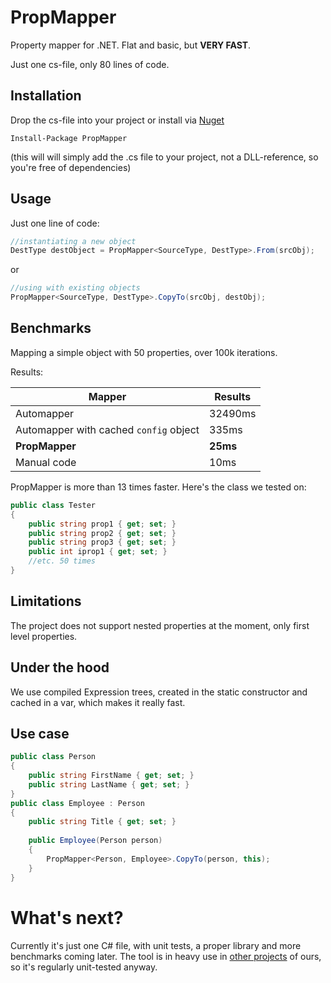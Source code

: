 # PropMapper

Property mapper for .NET. Flat and basic, but **VERY FAST**.

Just one cs-file, only 80 lines of code.

## Installation

Drop the cs-file into your project or install via [Nuget](https://www.nuget.org/packages/PropMapper/)

`Install-Package PropMapper`

(this will will simply add the .cs file to your project, not a DLL-reference, so you're free of dependencies)

## Usage

Just one line of code:

```cs
//instantiating a new object
DestType destObject = PropMapper<SourceType, DestType>.From(srcObj);
```

or

```cs
//using with existing objects
PropMapper<SourceType, DestType>.CopyTo(srcObj, destObj);
```

## Benchmarks

Mapping a simple object with 50 properties, over 100k iterations.

Results:

| Mapper  | Results |
| ------------- | ------------- |
| Automapper   | 32490ms  |
| Automapper with cached `config` object | 335ms  |
| **PropMapper**   | **25ms**  |
| Manual code  | 10ms  |

PropMapper is more than 13 times faster. Here's the class we tested on:

```cs
public class Tester
{
	public string prop1 { get; set; }
	public string prop2 { get; set; }
	public string prop3 { get; set; }
	public int iprop1 { get; set; }
	//etc. 50 times
}
```

## Limitations 

The project does not support nested properties at the moment, only first level properties.

## Under the hood

We use compiled Expression trees, created in the static constructor and cached in a var, which makes it really fast.

## Use case

```cs
public class Person
{
	public string FirstName { get; set; }
	public string LastName { get; set; }
}
public class Employee : Person
{
	public string Title { get; set; }
	
	public Employee(Person person)
	{
		PropMapper<Person, Employee>.CopyTo(person, this);
	}
}
```

# What's next?

Currently it's just one C# file, with unit tests, a proper library and more benchmarks coming later. The tool is in heavy use in [other projects](https://www.jitbit.com/) of ours, so it's regularly unit-tested anyway.

